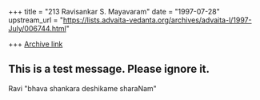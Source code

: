+++
title = "213 Ravisankar S. Mayavaram"
date = "1997-07-28"
upstream_url = "https://lists.advaita-vedanta.org/archives/advaita-l/1997-July/006744.html"

+++
[Archive link](https://lists.advaita-vedanta.org/archives/advaita-l/1997-July/006744.html)

This is a test message. Please ignore it.
--
Ravi
"bhava shankara deshikame sharaNam"

